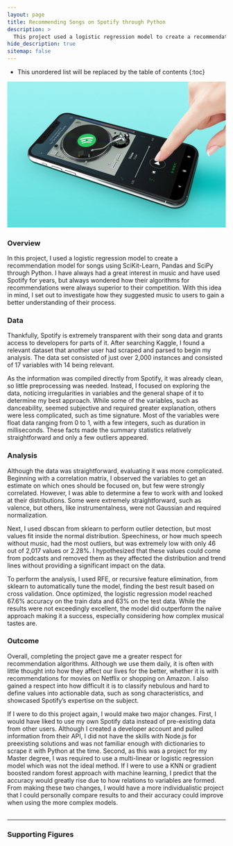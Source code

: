 ```yaml
---
layout: page
title: Recommending Songs on Spotify through Python
description: >
  This project used a logistic regression model to create a recommendation model for songs using SciKit-Learn, Pandas and SciPy through Python.
hide_description: true
sitemap: false
---
```


<head>
<style>
.toc {
    position: sticky;
    top: 2rem;
    align-self: start;
}
</style>
</head>

* This unordered list will be replaced by the table of contents
{:toc}




![Spotify Cover](/assets/img/spotify/spotify_cover.jpg)

### Overview

In this project, I used a logistic regression model to create a recommendation model for songs using SciKit-Learn, Pandas and SciPy through Python. I have always had a great interest in music and have used Spotify for years, but always wondered how their algorithms for recommendations were always superior to their competition. With this idea in mind, I set out to investigate how they suggested music to users to gain a better understanding of their process.

### Data

Thankfully, Spotify is extremely transparent with their song data and grants access to developers for parts of it. After searching Kaggle, I found a relevant dataset that another user had scraped and parsed to begin my analysis. The data set consisted of just over 2,000 instances and consisted of 17 variables with 14 being relevant.

As the information was compiled directly from Spotify, it was already clean, so little preprocessing was needed. Instead, I focused on exploring the data, noticing irregularities in variables and the general shape of it to determine my best approach. While some of the variables, such as danceability, seemed subjective and required greater explanation, others were less complicated, such as time signature. Most of the variables were float data ranging from 0 to 1, with a few integers, such as duration in milliseconds. These facts made the summary statistics relatively straightforward and only a few outliers appeared.

### Analysis

Although the data was straightforward, evaluating it was more complicated. Beginning with a correlation matrix, I observed the variables to get an estimate on which ones should be focused on, but few were strongly correlated. However, I was able to determine a few to work with and looked at their distributions. Some were extremely straightforward, such as valence, but others, like instrumentalness, were not Gaussian and required normalization.

Next, I used dbscan from sklearn to perform outlier detection, but most values fit inside the normal distribution. Speechiness, or how much speech without music, had the most outliers, but was extremely low with only 46 out of 2,017 values or 2.28%. I hypothesized that these values could come from podcasts and removed them as they affected the distribution and trend lines without providing a significant impact on the data.

To perform the analysis, I used RFE, or recursive feature elimination, from sklearn to automatically tune the model, finding the best result based on cross validation. Once optimized, the logistic regression model reached 67.6% accuracy on the train data and 63% on the test data. While the results were not exceedingly excellent, the model did outperform the naïve approach making it a success, especially considering how complex musical tastes are.

### Outcome

Overall, completing the project gave me a greater respect for recommendation algorithms. Although we use them daily, it is often with little thought into how they affect our lives for the better, whether it is with recommendations for movies on Netflix or shopping on Amazon. I also gained a respect into how difficult it is to classify nebulous and hard to define values into actionable data, such as song characteristics, and showcased Spotify’s expertise on the subject.

If I were to do this project again, I would make two major changes. First, I would have liked to use my own Spotify data instead of pre-existing data from other users. Although I created a developer account and pulled information from their API, I did not have the skills with Node.js for preexisting solutions and was not familiar enough with dictionaries to scrape it with Python at the time. Second, as this was a project for my Master degree, I was required to use a multi-linear or logistic regression model which was not the ideal method. If I were to use a KNN or gradient boosted random forest approach with machine learning, I predict that the accuracy would greatly rise due to how relations to variables are formed. From making these two changes, I would have a more individualistic project that I could personally compare results to and their accuracy could improve when using the more complex models.
<br><br>

____

### Supporting Figures
